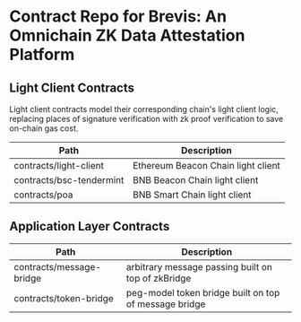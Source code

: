 # Contract Repo for Brevis: An Omnichain ZK Data Attestation Platform

## Light Client Contracts

Light client contracts model their corresponding chain's light client logic, replacing places of signature verification with zk proof verification to save on-chain gas cost.

| Path                     | Description                        |
| ------------------------ | ---------------------------------- |
| contracts/light-client   | Ethereum Beacon Chain light client |
| contracts/bsc-tendermint | BNB Beacon Chain light client      |
| contracts/poa            | BNB Smart Chain light client       |

## Application Layer Contracts

| Path                     | Description                                           |
| ------------------------ | ----------------------------------------------------- |
| contracts/message-bridge | arbitrary message passing built on top of zkBridge    |
| contracts/token-bridge   | peg-model token bridge built on top of message bridge |
